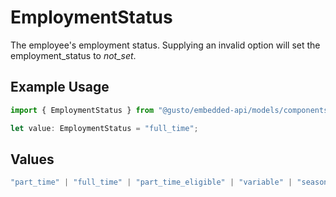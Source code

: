 # EmploymentStatus

The employee's employment status. Supplying an invalid option will set the employment_status to *not_set*.

## Example Usage

```typescript
import { EmploymentStatus } from "@gusto/embedded-api/models/components";

let value: EmploymentStatus = "full_time";
```

## Values

```typescript
"part_time" | "full_time" | "part_time_eligible" | "variable" | "seasonal" | "not_set"
```